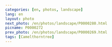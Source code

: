 ```yaml
---
categories: [en, photos, landscape]
lang: en
layout: photo
next_photo: /en/photos/landscape/P0000280.html
picname: P0000272
prev_photo: /en/photos/landscape/P0000269.html
tags: [Camelthorntree]
---
```

